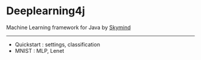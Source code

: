 # Deeplearning4j
Machine Learning framework for Java by [Skymind](https://deeplearning4j.org/index.html)
<hr/>

* Quickstart : settings, classification
* MNIST : MLP, Lenet
